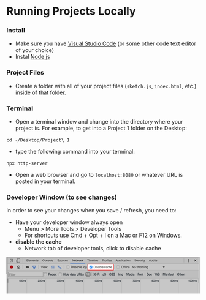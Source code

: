 # Running Projects Locally

### Install
* Make sure you have [Visual Studio Code](https://code.visualstudio.com/) (or some other code text editor of your choice)
* Instal [Node.js](https://nodejs.org/en/)

### Project Files
* Create a folder with all of your project files (`sketch.js`, `index.html`, etc.) inside of that folder.

### Terminal
* Open a terminal window and change into the directory where your project is. For example, to get into a Project 1 folder on the Desktop:

```shell
cd ~/Desktop/Project\ 1
```

* type the following command into your terminal:

```shell
npx http-server
```

* Open a web browser and go to `localhost:8080` or whatever URL is posted in your terminal.

### Developer Window (to see changes)
In order to see your changes when you save / refresh, you need to:
* Have your developer window always open
  * Menu > More Tools > Developer Tools
  * For shortcuts use Cmd + Opt + I on a Mac or F12 on Windows.
* **disable the cache** 
  * Network tab of developer tools, click to disable cache

![disable cache](disablecache.png)